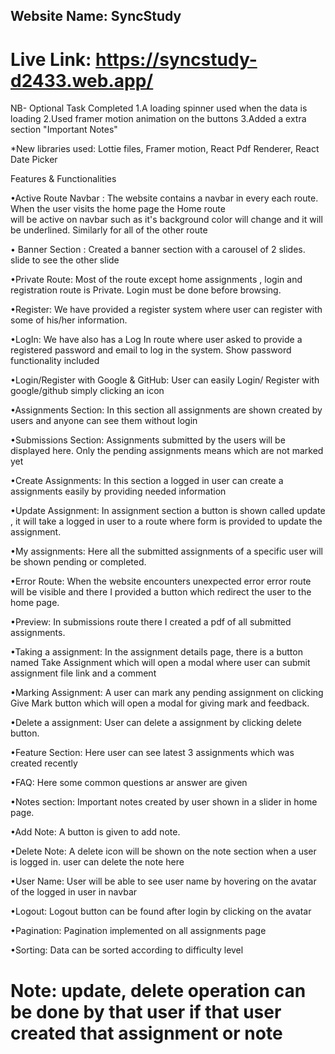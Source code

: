 ## Website Name:  SyncStudy

# Live Link: https://syncstudy-d2433.web.app/


NB- Optional Task Completed
1.A loading spinner used when the data is loading
2.Used framer motion animation on the buttons
3.Added a extra section "Important Notes"

*New libraries used:  Lottie files, Framer motion, React Pdf Renderer, React Date Picker

Features & Functionalities

•Active Route Navbar : The website contains a navbar in every each route. When the user visits the home page the Home route  
                       will be active on navbar such as it's background color will change and it will be underlined. Similarly for all of the other route

• Banner Section :  Created a banner section with a carousel of 2 slides. slide to see the other slide

•Private Route: Most of the route except home assignments , login and registration route is Private. Login must be done before browsing.

•Register: We have provided a register system where user can register with some of his/her information.

•LogIn: We have also has a Log In route where user asked to provide a registered password and email to log in the system. Show password  
        functionality included

•Login/Register with Google & GitHub: User can easily Login/ Register with google/github simply clicking an icon


•Assignments Section: In this section all assignments are shown created by users and anyone can see them without login

•Submissions Section: Assignments submitted by the users will be displayed here. Only the pending assignments means which are not marked yet

•Create Assignments: In this section a logged in user can create a assignments easily by providing needed information

•Update Assignment: In assignment section a button is shown called update , it will take a logged in user to a route where form is provided to 
                    update the assignment.

•My assignments: Here all the submitted assignments of a specific user will be shown pending or completed.

•Error Route: When the website encounters unexpected error error route will be visible and there I provided a button which 
              redirect the user to the home page.

•Preview: In submissions route there I created a pdf of all submitted assignments.

•Taking a assignment:  In the assignment details page, there is a button named Take Assignment which will open a modal where user can submit 
                       assignment file link and a comment

•Marking Assignment: A user can mark any pending assignment on clicking Give Mark button which will open a modal for giving mark and feedback.

•Delete a assignment: User can delete a assignment by clicking delete button.

•Feature Section: Here user can see latest 3 assignments which was created recently

•FAQ: Here some common questions ar answer are given

•Notes section: Important notes created by user shown in a slider in home page.

•Add Note: A button is given to add note.

•Delete Note: A delete icon will be shown on the note section when a user is logged in. user can delete the note here

•User Name: User will be able to see user name by hovering on the avatar of the logged in user in navbar

•Logout: Logout button can be found after login by clicking on the avatar

•Pagination: Pagination implemented on all assignments page

•Sorting: Data can be sorted according to difficulty level

 # Note: update, delete operation can be done by that user if that user created that assignment or note
